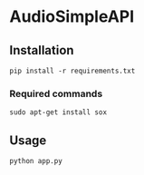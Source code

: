 # AudioSimpleAPI
## Installation
```
pip install -r requirements.txt
```
### Required commands
```
sudo apt-get install sox

```

## Usage
```
python app.py
```
